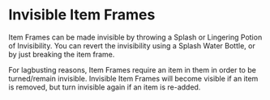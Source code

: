 # Invisible Item Frames

Item Frames can be made invisible by throwing a Splash or Lingering Potion of Invisibility. You can revert the invisibility using a Splash Water Bottle, or by just breaking the item frame.

For lagbusting reasons, Item Frames require an item in them in order to be turned/remain invisible. Invisible Item Frames will become visible if an item is removed, but turn invisible again if an item is re-added.
